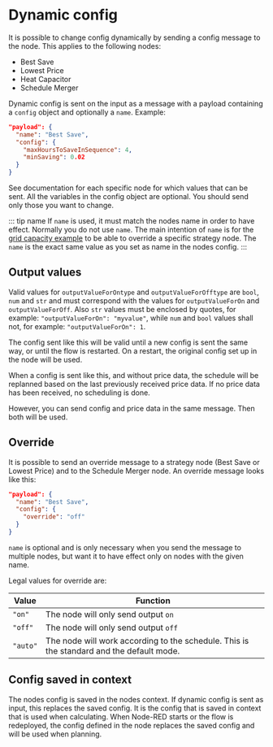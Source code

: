 # Dynamic config

It is possible to change config dynamically by sending a config message to the node.
This applies to the following nodes:

- Best Save
- Lowest Price
- Heat Capacitor
- Schedule Merger

Dynamic config is sent on the input as a message with a payload containing a `config` object and optionally a `name`.
Example:

```json
"payload": {
  "name": "Best Save",
  "config": {
    "maxHoursToSaveInSequence": 4,
    "minSaving": 0.02
  }
}
```

See documentation for each specific node for which values that can be sent.
All the variables in the config object are optional. You should send only those you want to change.

::: tip name
If `name` is used, it must match the nodes name in order to have effect. Normally you do not use `name`.
The main intention of `name` is for the [grid capacity example](../examples/example-grid-tariff-capacity-part.md)
to be able to override a specific strategy node.
The `name` is the exact same value as you set as name in the nodes config.
:::

## Output values

Valid values for `outputValueForOntype` and `outputValueForOfftype` are `bool`, `num` and `str` and must correspond
with the values for `outputValueForOn` and `outputValueForOff`. Also `str` values must be enclosed by quotes, for example:
`"outputValueForOn": "myvalue"`, while `num` and `bool` values shall not, for example: `"outputValueForOn": 1`.

The config sent like this will be valid until a new config is sent the same way, or until the flow is restarted. On a restart, the original config set up in the node will be used.

When a config is sent like this, and without price data, the schedule will be replanned based on the last previously received price data. If no price data has been received, no scheduling is done.

However, you can send config and price data in the same message. Then both will be used.

## Override

It is possible to send an override message to a strategy node (Best Save or Lowest Price) and to the Schedule Merger node.
An override message looks like this:

```json
"payload": {
  "name": "Best Save",
  "config": {
    "override": "off"
  }
}
```

`name` is optional and is only necessary when you send the message to multiple nodes, but want it to have effect only on
nodes with the given name.

Legal values for override are:

| Value    | Function                                                                                 |
| -------- | ---------------------------------------------------------------------------------------- |
| `"on"`   | The node will only send output `on`                                                      |
| `"off"`  | The node will only send output `off`                                                     |
| `"auto"` | The node will work according to the schedule. This is the standard and the default mode. |

## Config saved in context

The nodes config is saved in the nodes context.
If dynamic config is sent as input, this replaces the saved config.
It is the config that is saved in context that is used when calculating.
When Node-RED starts or the flow is redeployed, the config defined in the node replaces the saved config and will be used when planning.
